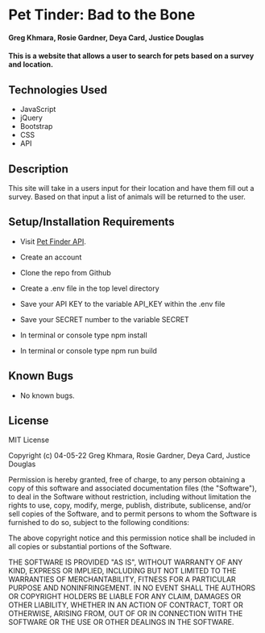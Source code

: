 # Pet Tinder: Bad to the Bone

#### Greg Khmara, Rosie Gardner, Deya Card, Justice Douglas

#### This is a website that allows a user to search for pets based on a survey and location.

## Technologies Used

* JavaScript
* jQuery
* Bootstrap
* CSS
* API

## Description

This site will take in a users input for their location and have them fill out a survey. Based on that input a list of animals will be returned to the user.

## Setup/Installation Requirements

 * Visit [Pet Finder API](https://www.petfinder.com/developers/v2/docs/).
 * Create an account

* Clone the repo from Github
* Create a .env file in the top level directory
* Save your API KEY to the variable API_KEY within the .env file
* Save your SECRET number to the variable SECRET

* In terminal or console type npm install
* In terminal or console type npm run build

## Known Bugs

* No known bugs.

## License

MIT License

Copyright (c) 04-05-22 Greg Khmara, Rosie Gardner, Deya Card, Justice Douglas  

Permission is hereby granted, free of charge, to any person obtaining a copy
of this software and associated documentation files (the "Software"), to deal
in the Software without restriction, including without limitation the rights
to use, copy, modify, merge, publish, distribute, sublicense, and/or sell
copies of the Software, and to permit persons to whom the Software is
furnished to do so, subject to the following conditions:

The above copyright notice and this permission notice shall be included in all
copies or substantial portions of the Software.

THE SOFTWARE IS PROVIDED "AS IS", WITHOUT WARRANTY OF ANY KIND, EXPRESS OR
IMPLIED, INCLUDING BUT NOT LIMITED TO THE WARRANTIES OF MERCHANTABILITY,
FITNESS FOR A PARTICULAR PURPOSE AND NONINFRINGEMENT. IN NO EVENT SHALL THE
AUTHORS OR COPYRIGHT HOLDERS BE LIABLE FOR ANY CLAIM, DAMAGES OR OTHER
LIABILITY, WHETHER IN AN ACTION OF CONTRACT, TORT OR OTHERWISE, ARISING FROM,
OUT OF OR IN CONNECTION WITH THE SOFTWARE OR THE USE OR OTHER DEALINGS IN THE
SOFTWARE.